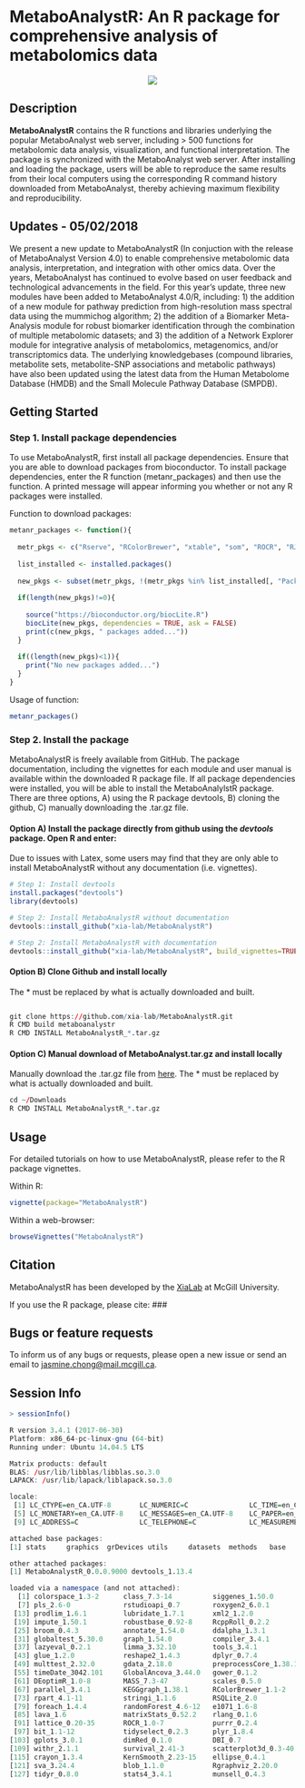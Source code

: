 # MetaboAnalystR: An R package for comprehensive analysis of metabolomics data

<p align="center">
  <img src="https://github.com/xia-lab/MetaboAnalystR/blob/master/docs/MetaboAnalystRlogo.png">
</p>

## Description 

**MetaboAnalystR** contains the R functions and libraries underlying the popular MetaboAnalyst web server, including > 500 functions for metabolomic data analysis, visualization, and functional interpretation. The package is synchronized with the MetaboAnalyst web server. After installing and loading the package, users will be able to reproduce the same results from their local computers using the corresponding R command history downloaded from MetaboAnalyst, thereby achieving maximum flexibility and reproducibility.

## Updates - 05/02/2018

We present a new update to MetaboAnalystR (In conjuction with the release of MetaboAnalyst Version 4.0) to enable comprehensive metabolomic data analysis, interpretation, and integration with other omics data. Over the years, MetaboAnalyst has continued to evolve based on user feedback and technological advancements in the field. For this year’s update, three new modules have been added to MetaboAnalyst 4.0/R, including: 1) the addition of a new module for pathway prediction from high-resolution mass spectral data using the mummichog algorithm; 2) the addition of a Biomarker Meta-Analysis module for robust biomarker identification through the combination of multiple metabolomic datasets; and 3) the addition of a Network Explorer module for integrative analysis of metabolomics, metagenomics, and/or transcriptomics data. The underlying knowledgebases (compound libraries, metabolite sets, metabolite-SNP associations and metabolic pathways) have also been updated using the latest data from the Human Metabolome Database (HMDB) and the Small Molecule Pathway Database (SMPDB).

## Getting Started

### Step 1. Install package dependencies 

To use MetaboAnalystR, first install all package dependencies. Ensure that you are able to download packages from bioconductor. To install package dependencies, enter the R function (metanr_packages) and then use the function. A printed message will appear informing you whether or not any R packages were installed. 

Function to download packages:

```R
metanr_packages <- function(){
  
  metr_pkgs <- c("Rserve", "RColorBrewer", "xtable", "som", "ROCR", "RJSONIO", "gplots", "e1071", "caTools", "igraph", "randomForest", "Cairo", "pls", "pheatmap", "lattice", "rmarkdown", "knitr", "data.table", "pROC", "Rcpp", "caret", "ellipse", "scatterplot3d", "impute", "pcaMethods", "siggenes", "globaltest", "GlobalAncova", "Rgraphviz", "KEGGgraph", "preprocessCore", "genefilter", "SSPA", "sva", "limma", "car")
  
  list_installed <- installed.packages()
  
  new_pkgs <- subset(metr_pkgs, !(metr_pkgs %in% list_installed[, "Package"]))
  
  if(length(new_pkgs)!=0){
    
    source("https://bioconductor.org/biocLite.R")
    biocLite(new_pkgs, dependencies = TRUE, ask = FALSE)
    print(c(new_pkgs, " packages added..."))
  }
  
  if((length(new_pkgs)<1)){
    print("No new packages added...")
  }
}
```
Usage of function:
```R
metanr_packages()
```

### Step 2. Install the package

MetaboAnalystR is freely available from GitHub. The package documentation, including the vignettes for each module and user manual is available within the downloaded R package file. If all package dependencies were installed, you will be able to install the MetaboAnalylstR package. There are three options, A) using the R package devtools, B) cloning the github, C) manually downloading the .tar.gz file.

#### Option A) Install the package directly from github using the *devtools* package. Open R and enter:

Due to issues with Latex, some users may find that they are only able to install MetaboAnalystR without any documentation (i.e. vignettes).  

```R
# Step 1: Install devtools
install.packages("devtools")
library(devtools)

# Step 2: Install MetaboAnalystR without documentation
devtools::install_github("xia-lab/MetaboAnalystR")

# Step 2: Install MetaboAnalystR with documentation
devtools::install_github("xia-lab/MetaboAnalystR", build_vignettes=TRUE)
```

#### Option B) Clone Github and install locally

The * must be replaced by what is actually downloaded and built.  

```R

git clone https://github.com/xia-lab/MetaboAnalystR.git
R CMD build metaboanalystr
R CMD INSTALL MetaboAnalystR_*.tar.gz

```

#### Option C) Manual download of MetaboAnalyst.tar.gz and install locally

Manually download the .tar.gz file from [here](https://github.com/jsychong/MetaboAnalystR/blob/master/MetaboAnalystR_1.0.0.5.tar.gz). The * must be replaced by what is actually downloaded and built.  

```R
cd ~/Downloads
R CMD INSTALL MetaboAnalystR_*.tar.gz

```

## Usage

For detailed tutorials on how to use MetaboAnalystR, please refer to the R package vignettes. 

Within R:
```R
vignette(package="MetaboAnalystR")
```

Within a web-browser:
```R
browseVignettes("MetaboAnalystR")
```

## Citation

MetaboAnalystR has been developed by the [XiaLab](http://www.xialab.ca/) at McGill University. 

If you use the R package, please cite: ###

## Bugs or feature requests

To inform us of any bugs or requests, please open a new issue or send an email to jasmine.chong@mail.mcgill.ca.

## Session Info

```R
> sessionInfo()

R version 3.4.1 (2017-06-30)
Platform: x86_64-pc-linux-gnu (64-bit)
Running under: Ubuntu 14.04.5 LTS

Matrix products: default
BLAS: /usr/lib/libblas/libblas.so.3.0
LAPACK: /usr/lib/lapack/liblapack.so.3.0

locale:
 [1] LC_CTYPE=en_CA.UTF-8       LC_NUMERIC=C               LC_TIME=en_CA.UTF-8        LC_COLLATE=en_CA.UTF-8    
 [5] LC_MONETARY=en_CA.UTF-8    LC_MESSAGES=en_CA.UTF-8    LC_PAPER=en_CA.UTF-8       LC_NAME=C                 
 [9] LC_ADDRESS=C               LC_TELEPHONE=C             LC_MEASUREMENT=en_CA.UTF-8 LC_IDENTIFICATION=C       

attached base packages:
[1] stats     graphics  grDevices utils     datasets  methods   base     

other attached packages:
[1] MetaboAnalystR_0.0.0.9000 devtools_1.13.4          

loaded via a namespace (and not attached):
  [1] colorspace_1.3-2      class_7.3-14          siggenes_1.50.0       rprojroot_1.3-2       qvalue_2.8.0          som_0.3-5.1          
  [7] pls_2.6-0             rstudioapi_0.7        roxygen2_6.0.1        DRR_0.0.3             bit64_0.9-7           AnnotationDbi_1.38.2 
 [13] prodlim_1.6.1         lubridate_1.7.1       xml2_1.2.0            codetools_0.2-15      splines_3.4.1         mnormt_1.5-5         
 [19] impute_1.50.1         robustbase_0.92-8     RcppRoll_0.2.2        pROC_1.10.0           Cairo_1.5-9           caret_6.0-78         
 [25] broom_0.4.3           annotate_1.54.0       ddalpha_1.3.1         kernlab_0.9-25        sfsmisc_1.1-1         pheatmap_1.0.8       
 [31] globaltest_5.30.0     graph_1.54.0          compiler_3.4.1        backports_1.1.2       assertthat_0.2.0      Matrix_1.2-12        
 [37] lazyeval_0.2.1        limma_3.32.10         tools_3.4.1           bindrcpp_0.2          igraph_1.1.2          gtable_0.2.0         
 [43] glue_1.2.0            reshape2_1.4.3        dplyr_0.7.4           Rcpp_0.12.15          Biobase_2.36.2        RJSONIO_1.3-0        
 [49] multtest_2.32.0       gdata_2.18.0          preprocessCore_1.38.1 nlme_3.1-131          iterators_1.0.9       psych_1.7.8          
 [55] timeDate_3042.101     GlobalAncova_3.44.0   gower_0.1.2           stringr_1.2.0         gtools_3.5.0          XML_3.98-1.9         
 [61] DEoptimR_1.0-8        MASS_7.3-47           scales_0.5.0          ipred_0.9-6           SSPA_2.16.0           pcaMethods_1.68.0    
 [67] parallel_3.4.1        KEGGgraph_1.38.1      RColorBrewer_1.1-2    yaml_2.1.16           memoise_1.1.0         ggplot2_2.2.1        
 [73] rpart_4.1-11          stringi_1.1.6         RSQLite_2.0           genefilter_1.58.1     desc_1.1.1            S4Vectors_0.14.7     
 [79] foreach_1.4.4         randomForest_4.6-12   e1071_1.6-8           caTools_1.17.1        BiocGenerics_0.22.1   BiocParallel_1.10.1  
 [85] lava_1.6              matrixStats_0.52.2    rlang_0.1.6           pkgconfig_2.0.1       commonmark_1.4        bitops_1.0-6         
 [91] lattice_0.20-35       ROCR_1.0-7            purrr_0.2.4           bindr_0.1             recipes_0.1.2         CVST_0.2-1           
 [97] bit_1.1-12            tidyselect_0.2.3      plyr_1.8.4            magrittr_1.5          R6_2.2.2              IRanges_2.10.5       
[103] gplots_3.0.1          dimRed_0.1.0          DBI_0.7               mgcv_1.8-22           pillar_1.1.0          foreign_0.8-69       
[109] withr_2.1.1           survival_2.41-3       scatterplot3d_0.3-40  RCurl_1.95-4.8        nnet_7.3-12           tibble_1.4.2         
[115] crayon_1.3.4          KernSmooth_2.23-15    ellipse_0.4.1         Rserve_1.7-3          grid_3.4.1            data.table_1.10.4-3  
[121] sva_3.24.4            blob_1.1.0            Rgraphviz_2.20.0      ModelMetrics_1.1.0    digest_0.6.15         xtable_1.8-2         
[127] tidyr_0.8.0           stats4_3.4.1          munsell_0.4.3 
```
